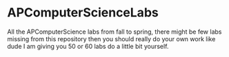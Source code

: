 # APComputerScienceLabs
All the APComputerScience labs from fall to spring, there might be few labs missing from this repository then you should really do your own work like dude I am giving you 50 or 60 labs do a little bit yourself.
